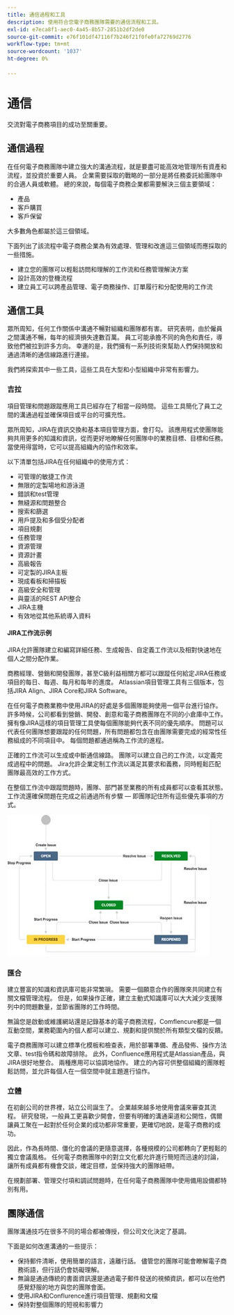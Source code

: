 ```yaml
---
title: 通信過程和工具
description: 使用符合您電子商務團隊需要的通信流程和工具。
exl-id: e7eca8f1-aec0-4a45-8b57-2851b2df2de0
source-git-commit: e76f101df47116f7b246f21f0fe0fa72769d2776
workflow-type: tm+mt
source-wordcount: '1037'
ht-degree: 0%

---
```


# 通信

交流對電子商務項目的成功至關重要。

## 通信過程

在任何電子商務團隊中建立強大的溝通流程，就是要盡可能高效地管理所有資產和流程，並投資於重要人員。 企業需要採取的戰略的一部分是將任務委託給團隊中的合適人員或軟體。 總的來說，每個電子商務企業都需要解決三個主要領域：

- 產品
- 客戶購買
- 客戶保留

大多數角色都屬於這三個領域。

下面列出了該流程中電子商務企業為有效處理、管理和改進這三個領域而應採取的一些措施。

- 建立您的團隊可以輕鬆訪問和理解的工作流和任務管理解決方案
- 設計高效的登機流程
- 建立員工可以跨產品管理、電子商務操作、訂單履行和分配使用的工作流

## 通信工具

眾所周知，任何工作關係中溝通不暢對組織和團隊都有害。 研究表明，由於僱員之間溝通不暢，每年的經濟損失達數百萬。 員工可能承擔不同的角色和責任，導致他們被拉到許多方向。 幸運的是，我們擁有一系列技術來幫助人們保持開放和通過清晰的通信線路進行連接。

我們將探索其中一些工具，這些工具在大型和小型組織中非常有影響力。

### 吉拉

項目管理和問題跟蹤應用工具已經存在了相當一段時間。 這些工具簡化了員工之間的溝通過程並確保項目或平台的可擴充性。

眾所周知，JIRA在資訊交換和基本項目管理方面，會打勾。 該應用程式使團隊能夠共用更多的知識和資訊，從而更好地瞭解任何團隊中的業務目標、目標和任務。 當使用得當時，它可以提高組織內的協作和效率。

以下清單包括JIRA在任何組織中的使用方式：

- 可管理的敏捷工作流
- 無限的定製場地和游泳道
- 錯誤和test管理
- 無縫源和問題整合
- 搜索和篩選
- 用戶提及和多個受分配者
- 項目規劃
- 任務管理
- 資源管理
- 資源計畫
- 高級報告
- 可定製的JIRA主板
- 現成看板和掃描板
- 高級安全和管理
- 與靈活的REST API整合
- JIRA主機
- 有效地從其他系統導入資料

#### JIRA工作流示例

JIRA允許團隊建立和編寫詳細任務、生成報告、自定義工作流以及相對快速地在個人之間分配作業。

商務經理、營銷和開發團隊，甚至C級利益相關方都可以跟蹤任何給定JIRA任務或項目的每日、每週、每月和每年的進度。 Atlassian項目管理工具有三個版本，包括JIRA Align、JIRA Core和JIRA Software。

在任何電子商務業務中使用JIRA的好處是多個團隊能夠使用一個平台進行協作。 許多時候，公司都看到營銷、開發、創意和電子商務團隊在不同的小倉庫中工作。 擁有像JIRA這樣的項目管理工具使每個團隊能夠代表不同的優先順序。 問題可以代表任何團隊想要跟蹤的任何問題，所有問題都包含在由團隊需要完成的經常性任務組成的不同項目中。 每個問題都通過稱為工作流的進程。

正確的工作流可以生成或中斷通信線路。 團隊可以建立自己的工作流，以定義完成過程中的問題。 Jira允許企業定制工作流以滿足其要求和義務，同時輕鬆匹配團隊最高效的工作方式。

在整個工作流中跟蹤問題時，團隊、部門甚至業務的所有成員都可以查看其狀態。 工作流還確保問題在完成之前通過所有步驟 — 即團隊記住所有這些優先事項的方式。

![JIRA工作流示例圖](../../assets/playbooks/jira-workflow-example.png)

### 匯合

建立豐富的知識和資訊庫可能非常繁瑣。 需要一個願意合作的團隊來共同建立有關文檔管理流程。 但是，如果操作正確，建立主動式知識庫可以大大減少支援隊列中的問題數量，並節省團隊的工作時間。

無論您是啟動或維護網站還是記錄基本的電子商務流程，Comflencure都是一個互動空間，業務範圍內的個人都可以建立、規劃和提供關於所有類型文檔的反饋。

電子商務團隊可以建立標準化模板和檢查表，用於部署準備、產品發佈、操作方法文章、test指令碼和故障排除。 此外，Confluence應用程式是Atlassian產品，與JIRA很好地整合。 兩種應用可以協調地協作。 建立的內容可供整個組織的團隊輕鬆訪問，並允許每個人在一個空間中就主題進行協作。

### 立體

在初創公司的世界裡，站立公司誕生了。 企業越來越多地使用會議來審查其流程。 研究發現，一般員工更喜歡少開會，但要有明確的溝通渠道和公開性，偶爾讓員工聚在一起對於任何企業的成功都非常重要，更確切地說，是電子商務的成功。

因此，作為長時間、僵化的會議的更隨意選擇，各種規模的公司都轉向了更輕鬆的獨立會議風格。 任何電子商務團隊中的對立文化都允許進行簡短而迅速的討論，讓所有成員都有機會交談，確定目標，並保持強大的團隊紐帶。

在規劃部署、管理交付項和調試問題時，在任何電子商務團隊中使用備用設備都特別有用。

## 團隊通信

團隊溝通技巧在很多不同的場合都被傳授，但公司文化決定了基調。

下面是如何改進溝通的一些提示：

- 保持郵件清晰，使用簡單的語言，遠離行話。 儘管您的團隊可能會瞭解電子商務術語，但行話仍會妨礙理解。
- 無論是通過傳統的書面資訊還是通過電子郵件發送的視頻資訊，都可以在他們感覺舒服的地方與您的團隊會面。
- 使用JIRA和Conflurence進行項目管理、規劃和文檔
- 保持對整個團隊的短視和影響力
